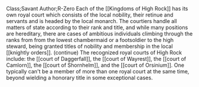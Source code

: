 Class;Savant Author;R-Zero
Each of the [[Kingdoms of High Rock]] has its own royal court which consists of the local nobility, their retinue and servants and is headed by the local monarch. The courtiers handle all matters of state according to their rank and title, and while many positions are hereditary, there are cases of ambitious individuals climbing through the ranks from from the lowest chambermaid or a footsoldier to the high steward, being granted titles of nobility and membership in the local [[knightly orders]].
(continue)
The recognized royal courts of High Rock include: the [[court of Daggerfall]], the [[court of Wayrest]], the [[court of Camlorn]], the [[court of Shornhelm]], and the [[court of Orsinium]]. One typically can't be a member of more than one royal court at the same time, beyond wielding a honorary title in some exceptional cases.